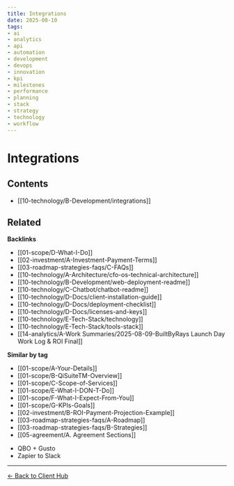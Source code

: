 ```yaml
---
title: Integrations
date: 2025-08-10
tags:
- ai
- analytics
- api
- automation
- development
- devops
- innovation
- kpi
- milestones
- performance
- planning
- stack
- strategy
- technology
- workflow
---
```

# Integrations

<!-- AUTO-TOC:START -->

## Contents
- [[10-technology/B-Development/integrations]]

<!-- AUTO-TOC:END -->


<!-- RELATED:START -->

## Related
**Backlinks**
- [[01-scope/D-What-I-Do]]
- [[02-investment/A-Investment-Payment-Terms]]
- [[03-roadmap-strategies-faqs/C-FAQs]]
- [[10-technology/A-Architecture/cfo-os-technical-architecture]]
- [[10-technology/B-Development/web-deployment-readme]]
- [[10-technology/C-Chatbot/chatbot-readme]]
- [[10-technology/D-Docs/client-installation-guide]]
- [[10-technology/D-Docs/deployment-checklist]]
- [[10-technology/D-Docs/licenses-and-keys]]
- [[10-technology/E-Tech-Stack/technology]]
- [[10-technology/E-Tech-Stack/tools-stack]]
- [[14-analytics/A-Work Summaries/2025-08-09-BuiltByRays Launch Day Work Log & ROI Final]]

**Similar by tag**
- [[01-scope/A-Your-Details]]
- [[01-scope/B-QiSuiteTM-Overview]]
- [[01-scope/C-Scope-of-Services]]
- [[01-scope/E-What-I-DON-T-Do]]
- [[01-scope/F-What-I-Expect-From-You]]
- [[01-scope/G-KPIs-Goals]]
- [[02-investment/B-ROI-Payment-Projection-Example]]
- [[03-roadmap-strategies-faqs/A-Roadmap]]
- [[03-roadmap-strategies-faqs/B-Strategies]]
- [[05-agreement/A. Agreement Sections]]

<!-- RELATED:END -->


- QBO + Gusto
- Zapier to Slack

---
[← Back to Client Hub](https://www.builtbyrays.com/Client-Vault/portal)